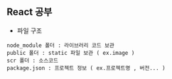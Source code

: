 ## React 공부


- 파일 구조

```
node_module 폴더 : 라이브러리 코드 보관 
public 폴더 : static 파일 보관 ( ex.image )
scr 폴더 : 소스코드
package.json : 프로젝트 정보 ( ex.프로젝트명 , 버전... )
```
